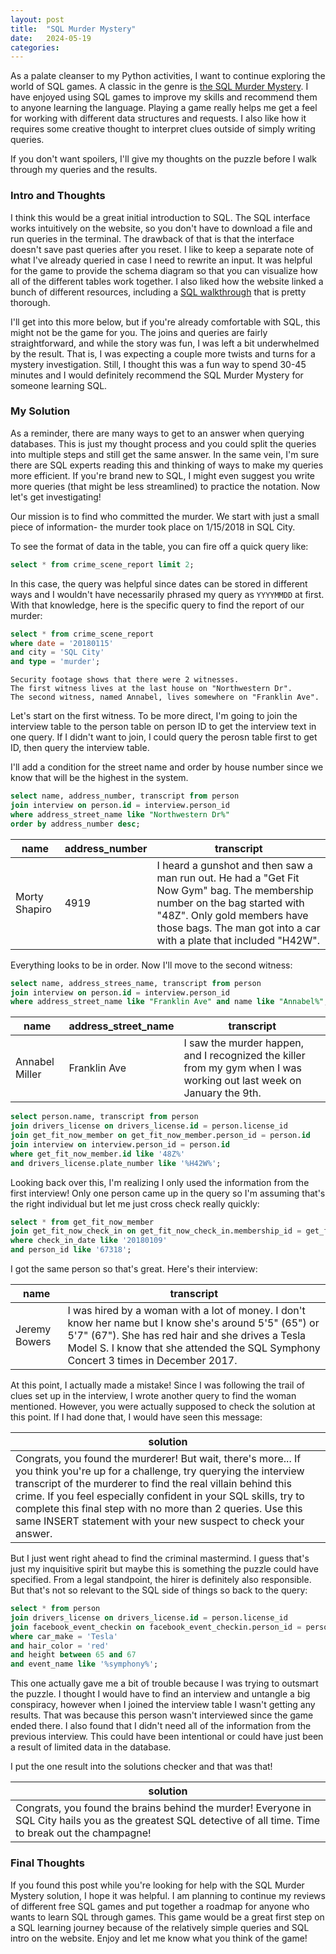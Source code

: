 ```yaml
---
layout: post
title:  "SQL Murder Mystery"
date:   2024-05-19
categories: 
---
```

As a palate cleanser to my Python activities, I want to continue exploring the world of SQL games. A classic in the genre is [the SQL Murder Mystery](https://mystery.knightlab.com/). I have enjoyed using SQL games to improve my skills and recommend them to anyone learning the language. Playing a game really helps me get a feel for working with different data structures and requests. I also like how it requires some creative thought to interpret clues outside of simply writing queries.

If you don't want spoilers, I'll give my thoughts on the puzzle before I walk through my queries and the results.


### Intro and Thoughts

I think this would be a great initial introduction to SQL. The SQL interface works intuitively on the website, so you don't have to download a file and run queries in the terminal. The drawback of that is that the interface doesn't save past queries after you reset. I like to keep a separate note of what I've already queried in case I need to rewrite an input. It was helpful for the game to provide the schema diagram so that you can visualize how all of the different tables work together. I also liked how the website linked a bunch of different resources, including a [SQL walkthrough](https://mystery.knightlab.com/walkthrough.html) that is pretty thorough.

I'll get into this more below, but if you're already comfortable with SQL, this might not be the game for you. The joins and queries are fairly straightforward, and while the story was fun, I was left a bit underwhelmed by the result. That is, I was expecting a couple more twists and turns for a mystery investigation. Still, I thought this was a fun way to spend 30-45 minutes and I would definitely recommend the SQL Murder Mystery for someone learning SQL.

### My Solution

As a reminder, there are many ways to get to an answer when querying databases. This is just my thought process and you could split the queries into multiple steps and still get the same answer. In the same vein, I'm sure there are SQL experts reading this and thinking of ways to make my queries more efficient. If you're brand new to SQL, I might even suggest you write more queries (that might be less streamlined) to practice the notation. Now let's get investigating!

Our mission is to find who committed the murder. We start with just a small piece of information- the murder took place on 1/15/2018 in SQL City.

To see the format of data in the table, you can fire off a quick query like:
```sql
select * from crime_scene_report limit 2;
```
In this case, the query was helpful since dates can be stored in different ways and I wouldn't have necessarily phrased my query as ```YYYYMMDD``` at first. With that knowledge, here is the specific query to find the report of our murder:

```sql
select * from crime_scene_report 
where date = '20180115' 
and city = 'SQL City' 
and type = 'murder';
```
```
Security footage shows that there were 2 witnesses. 
The first witness lives at the last house on "Northwestern Dr". 
The second witness, named Annabel, lives somewhere on "Franklin Ave".
```

Let's start on the first witness. To be more direct, I'm going to join the interview table to the person table on person ID to get the interview text in one query. If I didn't want to join, I could query the perosn table first to get ID, then query the interview table.

 I'll add a condition for the street name and order by house number since we know that will be the highest in the system.

```sql
select name, address_number, transcript from person 
join interview on person.id = interview.person_id
where address_street_name like "Northwestern Dr%"
order by address_number desc;
```

| name      | address_number  | transcript |
| ----------- | ----------- | ---|
| Morty Shapiro      | 4919       | I heard a gunshot and then saw a man run out. He had a "Get Fit Now Gym" bag. The membership number on the bag started with "48Z". Only gold members have those bags. The man got into a car with a plate that included "H42W". |

Everything looks to be in order. Now I'll move to the second witness:

``` sql
select name, address_strees_name, transcript from person 
join interview on person.id = interview.person_id
where address_street_name like "Franklin Ave" and name like "Annabel%";
```

| name      | address_street_name  | transcript |
| ----------- | ----------- | ---|
| Annabel Miller      | Franklin Ave       | I saw the murder happen, and I recognized the killer from my gym when I was working out last week on January the 9th. |

```sql
select person.name, transcript from person
join drivers_license on drivers_license.id = person.license_id
join get_fit_now_member on get_fit_now_member.person_id = person.id
join interview on interview.person_id = person.id
where get_fit_now_member.id like '48Z%' 
and drivers_license.plate_number like '%H42W%';
```
Looking back over this, I'm realizing I only used the information from the first interview! Only one person came up in the query so I'm assuming that's the right individual but let me just cross check really quickly: 

```sql
select * from get_fit_now_member 
join get_fit_now_check_in on get_fit_now_check_in.membership_id = get_fit_now_member.id
where check_in_date like '20180109'
and person_id like '67318';
```
I got the same person so that's great. Here's their interview:

| name       | transcript |
| ----------- | ----------- |
|  Jeremy Bowers | I was hired by a woman with a lot of money. I don't know her name but I know she's around 5'5" (65") or 5'7" (67"). She has red hair and she drives a Tesla Model S. I know that she attended the SQL Symphony Concert 3 times in December 2017. |

At this point, I actually made a mistake! Since I was following the trail of clues set up in the interview, I wrote another query to find the woman mentioned. However, you were actually supposed to check the solution at this point. If I had done that, I would have seen this message:

 solution       | 
| ----------- | 
| Congrats, you found the murderer! But wait, there's more... If you think you're up for a challenge, try querying the interview transcript of the murderer to find the real villain behind this crime. If you feel especially confident in your SQL skills, try to complete this final step with no more than 2 queries. Use this same INSERT statement with your new suspect to check your answer. |

But I just went right ahead to find the criminal mastermind. I guess that's just my inquisitive spirit but maybe this is something the puzzle could have specified. From a legal standpoint, the hirer is definitely also responsible. But that's not so relevant to the SQL side of things so back to the query: 

```sql
select * from person
join drivers_license on drivers_license.id = person.license_id
join facebook_event_checkin on facebook_event_checkin.person_id = person.id
where car_make = 'Tesla'
and hair_color = 'red'
and height between 65 and 67
and event_name like '%symphony%';
```
This one actually gave me a bit of trouble because I was trying to outsmart the puzzle. I thought I would have to find an interview and untangle a big conspiracy, however when I joined the interview table I wasn't getting any results. That was because this person wasn't interviewed since the game ended there. I also found that I didn't need all of the information from the previous interview. This could have been intentional or could have just been a result of limited data in the database.

I put the one result into the solutions checker and that was that!

 solution       | 
| ----------- | 
| Congrats, you found the brains behind the murder! Everyone in SQL City hails you as the greatest SQL detective of all time. Time to break out the champagne!|

### Final Thoughts

If you found this post while you're looking for help with the SQL Murder Mystery solution, I hope it was helpful. I am planning to continue my reviews of different free SQL games and put together a roadmap for anyone who wants to learn SQL through games. This game would be a great first step on a SQL learning journey because of the relatively simple queries and SQL intro on the website. Enjoy and let me know what you think of the game!